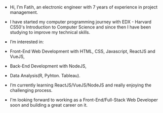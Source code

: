 - Hi, I’m Fatih, an electronic engineer with 7 years of experience in project management.
- I have started my computer programming journey with EDX - Harvard CS50's Introduction to Computer Science and since then I have been studying to improve my technical skills.
- I’m interested in:
- Front-End Web Development with HTML, CSS, Javascript, ReactJS and VueJS,
- Back-End Development with NodeJS,
- Data Analysis(R, Pyhton. Tableau).

- I’m currently learning ReactJS/VueJS/NodeJS and really enjoying the challenging process.
- I'm looking forward to working as a Front-End/Full-Stack Web Developer soon and building a great career on it.

<!---
fatihozoglu/fatihozoglu is a ✨ special ✨ repository because its `README.md` (this file) appears on your GitHub profile.
You can click the Preview link to take a look at your changes.
--->
